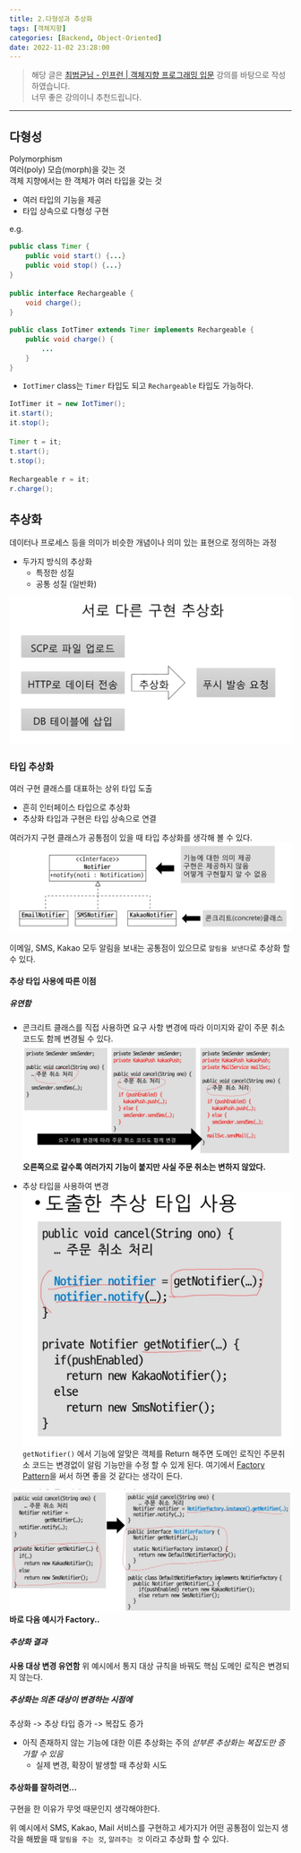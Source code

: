 ```yaml
---
title: 2.다형성과 추상화
tags: [객체지향]
categories: [Backend, Object-Oriented]
date: 2022-11-02 23:28:00
---
```


> 해당 글은 [최범균님 - 인프런 | 객체지향 프로그래밍 입문](https://www.inflearn.com/course/%EA%B0%9D%EC%B2%B4-%EC%A7%80%ED%96%A5-%ED%94%84%EB%A1%9C%EA%B7%B8%EB%9E%98%EB%B0%8D-%EC%9E%85%EB%AC%B8/dashboard) 강의를 바탕으로 작성하였습니다.   
> 너무 좋은 강의이니 추천드립니다.
---
## 다형성
Polymorphism   
여러(poly) 모습(morph)을 갖는 것   
객체 지향에서는 한 객체가 여러 타입을 갖는 것
- 여러 타입의 기능을 제공  
- 타입 상속으로 다형성 구현

e.g.
```java
public class Timer {
	public void start() {...}
	public void stop() {...}
}

public interface Rechargeable {
	void charge();
}
```

```java
public class IotTimer extends Timer implements Rechargeable {
	public void charge() {
		...
	}
}
```
- `IotTimer` class는 `Timer` 타입도 되고 `Rechargeable` 타입도 가능하다.
```java
IotTimer it = new IotTimer();
it.start();
it.stop();

Timer t = it;
t.start();
t.stop();

Rechargeable r = it;
r.charge();
```

## 추상화
데이터나 프로세스 등을 의미가 비슷한 개념이나 의미 있는 표현으로 정의하는 과정

- 두가지 방식의 추상화
	- 특정한 성질
	- 공통 성질 (일반화)

![](/assets/img/Screenshot%202022-11-02%20at%2023.47.09.png)

### 타입 추상화
여러 구현 클래스를 대표하는 상위 타입 도출   
- 흔히 인터페이스 타입으로 추상화   
- 추상화 타입과 구현은 타입 상속으로 연결

여러가지 구현 클래스가 공통점이 있을 때 타입 추상화를 생각해 볼 수 있다.
![](/assets/img/Screenshot%202022-11-02%20at%2023.50.00.png)

이메일, SMS, Kakao 모두 알림을 보내는 공통점이 있으므로 `알림을 보낸다`로 추상화 할 수 있다.

#### 추상 타입 사용에 따른 이점
##### 유연함
- 콘크리트 클래스를 직접 사용하면 요구 사항 변경에 따라 이미지와 같이 주문 취소 코드도 함께 변경될 수 있다.
![](/assets/img/Screenshot%202022-11-02%20at%2023.53.36.png)
__오른쪽으로 갈수록 여러가지 기능이 붙지만 사실 주문 취소는 변하지 않았다.__

- 추상 타입을 사용하여 변경
![](/assets/img/Screenshot%202022-11-02%20at%2023.54.58.png)
`getNotifier()` 에서 기능에 알맞은 객체를 Return 해주면 도메인 로직인 주문취소 코드는 변경없이 알림 기능만을 수정 할 수 있게 된다.
여기에서 [Factory Pattern](https://velog.io/@ellyheetov/Factory-Pattern)을 써서 하면 좋을 것 같다는 생각이 든다.

![](/assets/img/Screenshot%202022-11-02%20at%2023.58.29.png)
__바로 다음 예시가 Factory..__

##### 추상화 결과
**사용 대상 변경 유연함**
위 예시에서 통지 대상 규칙을 바꿔도 핵심 도메인 로직은 변경되지 않는다.

##### 추상화는 의존 대상이 변경하는 시점에
추상화 -> 추상 타입 증가 -> 복잡도 증가
- 아직 존재하지 않는 기능에 대한 이른 추상화는 주의 *섣부른 추상화는 복잡도만 증가할 수 있음*
  - 실제 변경, 확장이 발생할 때 추상화 시도

#### 추상화를 잘하려면...
구현을 한 이유가 무엇 때문인지 생각해야한다.

위 예시에서 SMS, Kakao, Mail 서비스를 구현하고 세가지가 어떤 공통점이 있는지 생각을 해봤을 때 `알림을 주는 것`, `알려주는 것` 이라고 추상화 할 수 있다.

